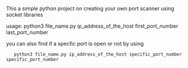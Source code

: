 This a simple python project on creating your own port scanner using socket libraries

usage: python3 file_name.py ip_address_of_the_host first_port_number last_port_number

you can also find if a specfic port is open or not by using
 
       python3 file_name.py ip_address_of_the_host specific_port_number specific_port_number

